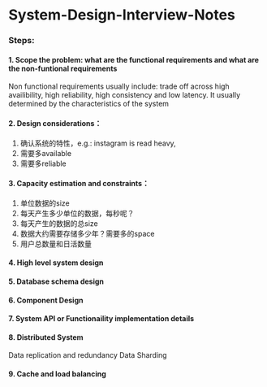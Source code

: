 # System-Design-Interview-Notes

### Steps:
#### 1. Scope the problem: what are the functional requirements and what are the non-funtional requirements
Non functional requirements usually include:
trade off across high availibility, high reliability, high consistency and low latency. It usually determined by the characteristics of the system

#### 2. Design considerations：
1. 确认系统的特性，e.g.: instagram is read heavy,
2. 需要多available
3. 需要多reliable

#### 3. Capacity estimation and constraints：
1. 单位数据的size
2. 每天产生多少单位的数据，每秒呢？
3. 每天产生的数据的总size
4. 数据大约需要存储多少年？需要多的space
5. 用户总数量和日活数量

#### 4. High level system design

#### 5. Database schema design

#### 6. Component Design

#### 7. System API or Functionaility implementation details

#### 8. Distributed System
Data replication and redundancy
Data Sharding

#### 9. Cache and load balancing
